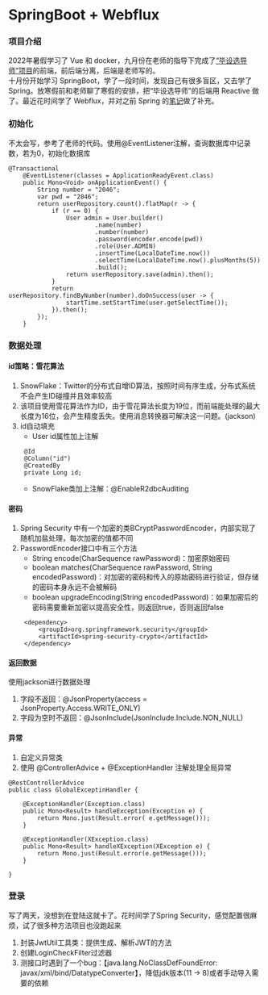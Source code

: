 # SpringBoot + Webflux
### 项目介绍
2022年暑假学习了 Vue 和 docker，九月份在老师的指导下完成了[“毕设选导师”项目](https://github.com/XinrZhou/vue3-vite-project)的前端，前后端分离，后端是老师写的。  
十月份开始学习 SpringBoot，学了一段时间，发现自己有很多盲区，又去学了 Spring。放寒假前和老师聊了寒假的安排，把“毕设选导师”的后端用 Reactive 做了。最近花时间学了 Webflux，并对之前 Spring 的[笔记]((https://github.com/XinrZhou/spring-learning))做了补充。
### 初始化
不太会写，参考了老师的代码。使用@EventListener注解，查询数据库中记录数，若为0，初始化数据库
``` 
@Transactional
    @EventListener(classes = ApplicationReadyEvent.class)
    public Mono<Void> onApplicationEvent() {
        String number = "2046";
        var pwd = "2046";
        return userRepository.count().flatMap(r -> {
            if (r == 0) {
                User admin = User.builder()
                        .name(number)
                        .number(number)
                        .password(encoder.encode(pwd))
                        .role(User.ADMIN)
                        .insertTime(LocalDateTime.now())
                        .selectTime(LocalDateTime.now().plusMonths(5))
                        .build();
                return userRepository.save(admin).then();
            }
            return userRepository.findByNumber(number).doOnSuccess(user -> {
                startTime.setStartTime(user.getSelectTime());
            }).then();
        });
    }
```
### 数据处理
#### id策略：雪花算法
1. SnowFlake：Twitter的分布式自增ID算法，按照时间有序生成，分布式系统不会产生ID碰撞并且效率较高
2. 该项目使用雪花算法作为ID，由于雪花算法长度为19位，而前端能处理的最大长度为16位，会产生精度丢失。使用消息转换器可解决这一问题。(jackson)
3. id自动填充
   * User id属性加上注解
   ``` 
    @Id
    @Column("id")
    @CreatedBy
    private Long id; 
   ```
   * SnowFlake类加上注解：@EnableR2dbcAuditing
#### 密码
1. Spring Security 中有一个加密的类BCryptPasswordEncoder，内部实现了随机加盐处理，每次加密的值都不同
2. PasswordEncoder接口中有三个方法
   * String encode(CharSequence rawPassword)：加密原始密码
   * boolean matches(CharSequence rawPassword, String encodedPassword)：对加密的密码和传入的原始密码进行验证，但存储的密码本身永远不会被解码
   * boolean upgradeEncoding(String encodedPassword)：如果加密后的密码需要重新加密以提高安全性，则返回true，否则返回false
   ``` 
    <dependency>
        <groupId>org.springframework.security</groupId>
        <artifactId>spring-security-crypto</artifactId>
    </dependency>  
   ```
#### 返回数据
使用jackson进行数据处理
1. 字段不返回：@JsonProperty(access = JsonProperty.Access.WRITE_ONLY)
2. 字段为空时不返回：@JsonInclude(JsonInclude.Include.NON_NULL)
#### 异常
1. 自定义异常类 
2. 使用 @ControllerAdvice + @ExceptionHandler 注解处理全局异常
``` 
@RestControllerAdvice
public class GlobalExceptinHandler {

    @ExceptionHandler(Exception.class)
    public Mono<Result> handleException(Exception e) {
        return Mono.just(Result.error( e.getMessage()));
    }

    @ExceptionHandler(XException.class)
    public Mono<Result> handleXException(XException e) {
        return Mono.just(Result.error(e.getMessage()));
    }

} 
```
### 登录
写了两天，没想到在登陆这就卡了。花时间学了Spring Security，感觉配置很麻烦，试了很多种方法项目也没跑起来
1. 封装JwtUtil工具类：提供生成、解析JWT的方法
2. 创建LoginCheckFilter过滤器
3. 测接口时遇到了一个bug：【java.lang.NoClassDefFoundError: javax/xml/bind/DatatypeConverter】，降低jdk版本(11 -> 8)或者手动导入需要的依赖
